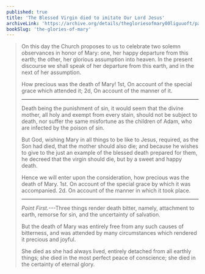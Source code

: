 ```yaml
---
published: true
title: 'The Blessed Virgin died to imitate Our Lord Jesus'
archiveLink: 'https://archive.org/details/thegloriesofmary00liguuoft/page/475?view=theater'
bookSlug: 'the-glories-of-mary'
---
```


> On this day the Church proposes to us to celebrate two solemn observances in honor of Mary: one, her happy departure from this earth; the other, her glorious assumption into heaven. In the present discourse we shall speak of her departure from this earth, and in the next of her assumption.
>
> How precious was the death of Mary! 1st, On account of the special grace which attended it; 2d, On account of the manner of it.
>
> ---
>
> Death being the punishment of sin, it would seem that the divine mother, all holy and exempt from every stain, should not be subject to death, nor suffer the same misfortune as the children of Adam, who are infected by the poison of sin.
>
> But God, wishing Mary in all things to be like to Jesus, required, as the Son had died, that the mother should also die; and because he wishes to give to the just an example of the blessed death prepared for them, he decreed that the virgin should die, but by a sweet and happy death.
>
> Hence we will enter upon the consideration, how precious was the death of Mary. 1st. On account of the special grace by which it was accompanied. 2d. On account of the manner in which it took place.
>
> ---
>
> *Point First.*---Three things render death bitter, namely, attachment to earth, remorse for sin, and the uncertainty of salvation.
>
> But the death of Mary was entirely free from any such causes of bitterness, and was attended by many circumstances which rendered it precious and joyful.
>
> She died as she had always lived, entirely detached from all earthly things; she died in the most perfect peace of conscience; she died in the certainty of eternal glory.